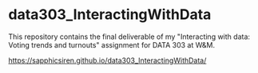 # data303_InteractingWithData

This repository contains the final deliverable of my "Interacting with data: Voting trends and turnouts" assignment for DATA 303 at W&M. 

https://sapphicsiren.github.io/data303_InteractingWithData/
